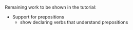 Remaining work to be shown in the tutorial:
- Support for prepositions
  - show declaring verbs that understand prepositions